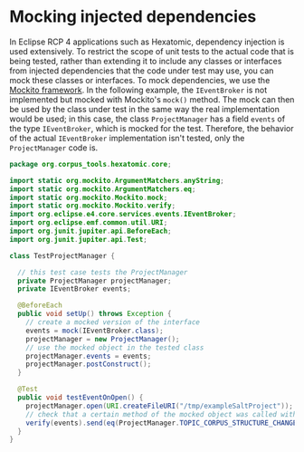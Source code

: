 # Mocking injected dependencies

In Eclipse RCP 4 applications such as Hexatomic, dependency injection is used extensively.
To restrict the scope of unit tests to the actual code that is being tested, rather than extending it to include any classes or interfaces from injected dependencies that the code under test may use, you can mock these classes or interfaces.
To mock dependencies, we use the [Mockito framework](https://site.mockito.org/).
In the following example, the `IEventBroker` is not implemented but mocked with Mockito's `mock()` method.
The mock can then be used by the class under test in the same way the real implementation would be used; in this case, the class `ProjectManager` has a field `events` of the 
type `IEventBroker`, which is mocked for the test.
Therefore, the behavior of the actual `IEventBroker` implementation isn't tested, only the `ProjectManager` code is.

```java
package org.corpus_tools.hexatomic.core;

import static org.mockito.ArgumentMatchers.anyString;
import static org.mockito.ArgumentMatchers.eq;
import static org.mockito.Mockito.mock;
import static org.mockito.Mockito.verify;
import org.eclipse.e4.core.services.events.IEventBroker;
import org.eclipse.emf.common.util.URI;
import org.junit.jupiter.api.BeforeEach;
import org.junit.jupiter.api.Test;

class TestProjectManager {

  // this test case tests the ProjectManager
  private ProjectManager projectManager;    
  private IEventBroker events;

  @BeforeEach
  public void setUp() throws Exception {
    // create a mocked version of the interface
    events = mock(IEventBroker.class);
    projectManager = new ProjectManager();
    // use the mocked object in the tested class
    projectManager.events = events;
    projectManager.postConstruct();
  }

  @Test
  public void testEventOnOpen() {
    projectManager.open(URI.createFileURI("/tmp/exampleSaltProject"));
    // check that a certain method of the mocked object was called with the specified arguments
    verify(events).send(eq(ProjectManager.TOPIC_CORPUS_STRUCTURE_CHANGED), anyString());
  }
}

```
